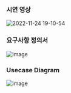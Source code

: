 ### 시연 영상
![2022-11-24 19-10-54](https://github.com/user-attachments/assets/a1b8517b-8df7-4b32-9d7b-789ad6f5217c)

### 요구사항 정의서
![image](https://github.com/user-attachments/assets/df8479f1-7300-40a5-b11c-374400a84065)

### Usecase Diagram
![image](https://github.com/user-attachments/assets/a960eb13-85d8-4e06-a1a3-bdb8ed75ac4a)
